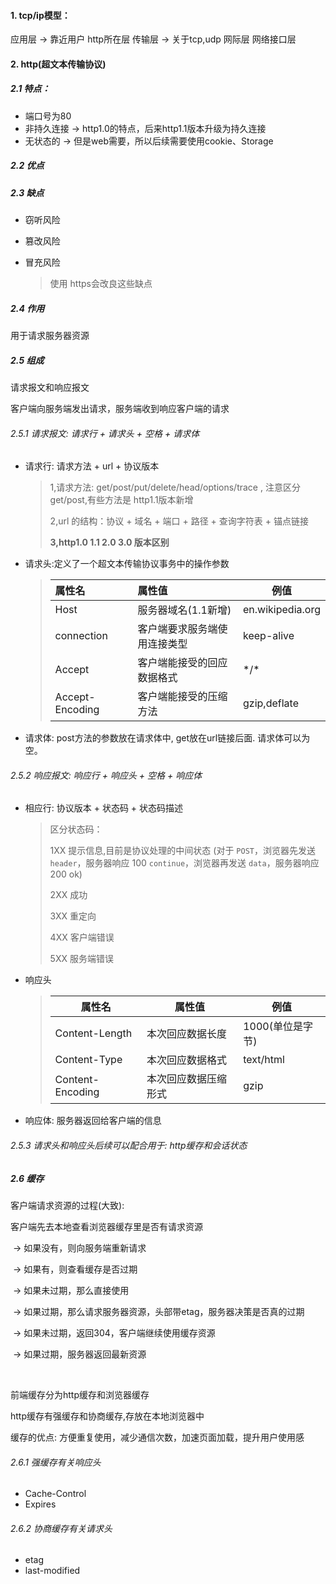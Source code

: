 #### 1. tcp/ip模型：

 应用层 -> 靠近用户 http所在层
 传输层 -> 关于tcp,udp
 网际层
 网络接口层

####  2. http(超文本传输**协议**)

#####  2.1 特点：

- 端口号为80
- 非持久连接 -> http1.0的特点，后来http1.1版本升级为持久连接
- 无状态的 -> 但是web需要，所以后续需要使用cookie、Storage

##### 2.2 优点

##### 2.3 缺点 

- 窃听风险

- 篡改风险

- 冒充风险

  > 使用 https会改良这些缺点

##### 2.4 作用

用于请求服务器资源 

##### 2.5 组成

请求报文和响应报文

客户端向服务端发出请求，服务端收到响应客户端的请求

###### 2.5.1 请求报文: 请求行 + 请求头 + 空格 + 请求体

- 请求行: 请求方法 + url + 协议版本

  > 1,请求方法: get/post/put/delete/head/options/trace , 注意区分 get/post,有些方法是 http1.1版本新增
  >
  > 2,url 的结构：协议 + 域名 + 端口 + 路径 + 查询字符表 + 锚点链接
  >
  > **3,http1.0 1.1 2.0 3.0 版本区别**

- 请求头:定义了一个超文本传输协议事务中的操作参数

  > | 属性名          | 属性值                       | 例值             |
  > | :-------------- | :--------------------------- | ---------------- |
  > | Host            | 服务器域名(1.1新增)          | en.wikipedia.org |
  > | connection      | 客户端要求服务端使用连接类型 | keep-alive       |
  > | Accept          | 客户端能接受的回应数据格式   | \*/*             |
  > | Accept-Encoding | 客户端能接受的压缩方法       | gzip,deflate     |

- 请求体: post方法的参数放在请求体中, get放在url链接后面. 请求体可以为空。

###### 2.5.2 响应报文: 响应行 + 响应头 + 空格 + 响应体

- 相应行: 协议版本 + 状态码 + 状态码描述

  > 区分状态码：
  >
  > 1XX 提示信息,目前是协议处理的中间状态 (对于 `POST`，浏览器先发送 `header`，服务器响应 100 `continue`，浏览器再发送 `data`，服务器响应 200 ok)
  >
  > 2XX 成功
  >
  > 3XX 重定向
  >
  > 4XX 客户端错误
  >
  > 5XX 服务端错误

- 响应头

  > | 属性名           | 属性值               | 例值             |
  > | ---------------- | -------------------- | ---------------- |
  > | Content-Length   | 本次回应数据长度     | 1000(单位是字节) |
  > | Content-Type     | 本次回应数据格式     | text/html        |
  > | Content-Encoding | 本次回应数据压缩形式 | gzip             |

- 响应体: 服务器返回给客户端的信息

  

###### 2.5.3 请求头和响应头后续可以配合用于: http缓存和会话状态

##### 2.6 缓存

客户端请求资源的过程(大致): 

客户端先去本地查看浏览器缓存里是否有请求资源 

​       -> 如果没有，则向服务端重新请求

​       -> 如果有，则查看缓存是否过期

​             -> 如果未过期，那么直接使用

​             -> 如果过期，那么请求服务器资源，头部带etag，服务器决策是否真的过期

​                    -> 如果未过期，返回304，客户端继续使用缓存资源

​                    -> 如果过期，服务器返回最新资源

​     

前端缓存分为http缓存和浏览器缓存

http缓存有强缓存和协商缓存,存放在本地浏览器中

缓存的优点: 方便重复使用，减少通信次数，加速页面加载，提升用户使用感

###### 2.6.1 强缓存有关响应头

- Cache-Control
- Expires

###### 2.6.2 协商缓存有关请求头

- etag
- last-modified